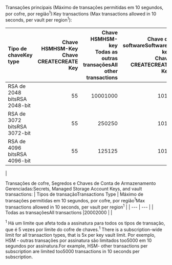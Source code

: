 <span data-ttu-id="765e9-101">Transações principais (Máximo de transações permitidas em 10 segundos, por cofre, por região<sup>1</sup>):</span><span class="sxs-lookup"><span data-stu-id="765e9-101">Key transactions (Max transactions allowed in 10 seconds, per vault per region<sup>1</sup>):</span></span>

|<span data-ttu-id="765e9-102">Tipo de chave</span><span class="sxs-lookup"><span data-stu-id="765e9-102">Key type</span></span>|<span data-ttu-id="765e9-103">Chave HSM</span><span class="sxs-lookup"><span data-stu-id="765e9-103">HSM-Key</span></span><br><span data-ttu-id="765e9-104">Chave CREATE</span><span class="sxs-lookup"><span data-stu-id="765e9-104">CREATE Key</span></span>|<span data-ttu-id="765e9-105">Chave HSM</span><span class="sxs-lookup"><span data-stu-id="765e9-105">HSM-key</span></span><br><span data-ttu-id="765e9-106">Todas as outras transações</span><span class="sxs-lookup"><span data-stu-id="765e9-106">All other transactions</span></span>|<span data-ttu-id="765e9-107">Chave de software</span><span class="sxs-lookup"><span data-stu-id="765e9-107">Software-key</span></span><br><span data-ttu-id="765e9-108">Chave CREATE</span><span class="sxs-lookup"><span data-stu-id="765e9-108">CREATE Key</span></span>|<span data-ttu-id="765e9-109">Chave de software</span><span class="sxs-lookup"><span data-stu-id="765e9-109">Software-key</span></span><br><span data-ttu-id="765e9-110">Todas as outras transações</span><span class="sxs-lookup"><span data-stu-id="765e9-110">All other transactions</span></span>|
|:---|---:|---:|---:|---:|
|<span data-ttu-id="765e9-111">RSA de 2048 bits</span><span class="sxs-lookup"><span data-stu-id="765e9-111">RSA 2048-bit</span></span>|<span data-ttu-id="765e9-112">5</span><span class="sxs-lookup"><span data-stu-id="765e9-112">5</span></span>|<span data-ttu-id="765e9-113">1000</span><span class="sxs-lookup"><span data-stu-id="765e9-113">1000</span></span>|<span data-ttu-id="765e9-114">10</span><span class="sxs-lookup"><span data-stu-id="765e9-114">10</span></span>|<span data-ttu-id="765e9-115">2000</span><span class="sxs-lookup"><span data-stu-id="765e9-115">2000</span></span>|
|<span data-ttu-id="765e9-116">RSA de 3072 bits</span><span class="sxs-lookup"><span data-stu-id="765e9-116">RSA 3072-bit</span></span>|<span data-ttu-id="765e9-117">5</span><span class="sxs-lookup"><span data-stu-id="765e9-117">5</span></span>|<span data-ttu-id="765e9-118">250</span><span class="sxs-lookup"><span data-stu-id="765e9-118">250</span></span>|<span data-ttu-id="765e9-119">10</span><span class="sxs-lookup"><span data-stu-id="765e9-119">10</span></span>|<span data-ttu-id="765e9-120">500</span><span class="sxs-lookup"><span data-stu-id="765e9-120">500</span></span>|
|<span data-ttu-id="765e9-121">RSA de 4096 bits</span><span class="sxs-lookup"><span data-stu-id="765e9-121">RSA 4096-bit</span></span>|<span data-ttu-id="765e9-122">5</span><span class="sxs-lookup"><span data-stu-id="765e9-122">5</span></span>|<span data-ttu-id="765e9-123">125</span><span class="sxs-lookup"><span data-stu-id="765e9-123">125</span></span>|<span data-ttu-id="765e9-124">10</span><span class="sxs-lookup"><span data-stu-id="765e9-124">10</span></span>|<span data-ttu-id="765e9-125">250</span><span class="sxs-lookup"><span data-stu-id="765e9-125">250</span></span>|
|

<span data-ttu-id="765e9-126">Transações de cofre, Segredos e Chaves de Conta de Armazenamento Gerenciadas:</span><span class="sxs-lookup"><span data-stu-id="765e9-126">Secrets, Managed Storage Account Keys, and vault transactions:</span></span>
| <span data-ttu-id="765e9-127">Tipos de transação</span><span class="sxs-lookup"><span data-stu-id="765e9-127">Transactions Type</span></span> | <span data-ttu-id="765e9-128">Máximo de transações permitidas em 10 segundos, por cofre, por região<sup>1</sup></span><span class="sxs-lookup"><span data-stu-id="765e9-128">Max transactions allowed in 10 seconds, per vault per region<sup>1</sup></span></span> |
| --- | --- |
| <span data-ttu-id="765e9-129">Todas as transações</span><span class="sxs-lookup"><span data-stu-id="765e9-129">All transactions</span></span> |<span data-ttu-id="765e9-130">2000</span><span class="sxs-lookup"><span data-stu-id="765e9-130">2000</span></span> |
|

<span data-ttu-id="765e9-131"><sup>1</sup> Há um limite que afeta toda a assinatura para todos os tipos de transação, que é 5 vezes por limite do cofre de chaves.</span><span class="sxs-lookup"><span data-stu-id="765e9-131"><sup>1</sup> There is a subscription-wide limit for all transaction types, that is 5x per key vault limit.</span></span> <span data-ttu-id="765e9-132">Por exemplo, HSM - outras transações por assinatura são limitados too5000 em 10 segundos por assinatura.</span><span class="sxs-lookup"><span data-stu-id="765e9-132">For example, HSM- other transactions per subscription are limited too5000 transactions in 10 seconds per subscription.</span></span>

